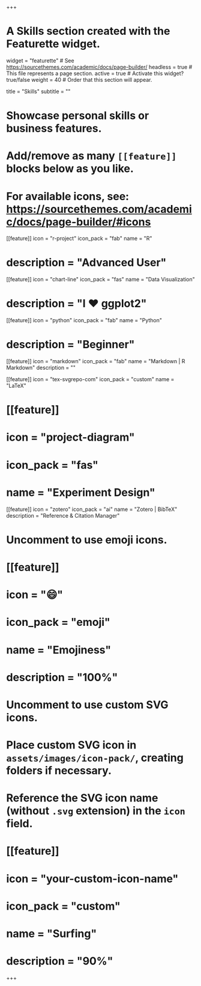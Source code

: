 +++
# A Skills section created with the Featurette widget.
widget = "featurette"  # See https://sourcethemes.com/academic/docs/page-builder/
headless = true  # This file represents a page section.
active = true  # Activate this widget? true/false
weight = 40  # Order that this section will appear.

title = "Skills"
subtitle = ""

# Showcase personal skills or business features.
# 
# Add/remove as many `[[feature]]` blocks below as you like.
# 
# For available icons, see: https://sourcethemes.com/academic/docs/page-builder/#icons

[[feature]]
  icon = "r-project"
  icon_pack = "fab"
  name = "R"
#  description = "Advanced User"

[[feature]]
  icon = "chart-line"
  icon_pack = "fas"
  name = "Data Visualization"
#  description = "I :heart: ggplot2"
  
[[feature]]
  icon = "python"
  icon_pack = "fab"
  name = "Python"
  # description = "Beginner"
  
[[feature]]
  icon = "markdown"
  icon_pack = "fab"
  name = "Markdown | R Markdown"
  description = ""
  
[[feature]]
  icon = "tex-svgrepo-com"
  icon_pack = "custom"
  name = "LaTeX"
  
# [[feature]]
#   icon = "project-diagram"
#   icon_pack = "fas"
#   name = "Experiment Design"
  
[[feature]]
  icon = "zotero"
  icon_pack = "ai"
  name = "Zotero | BibTeX"
  description = "Reference & Citation Manager"
  

# Uncomment to use emoji icons.
# [[feature]]
#  icon = ":smile:"
#  icon_pack = "emoji"
#  name = "Emojiness"
#  description = "100%"  

# Uncomment to use custom SVG icons.
# Place custom SVG icon in `assets/images/icon-pack/`, creating folders if necessary.
# Reference the SVG icon name (without `.svg` extension) in the `icon` field.
# [[feature]]
#  icon = "your-custom-icon-name"
#  icon_pack = "custom"
#  name = "Surfing"
#  description = "90%"

+++
